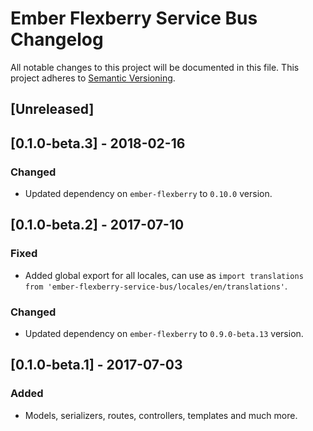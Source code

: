 # Ember Flexberry Service Bus Changelog

All notable changes to this project will be documented in this file.
This project adheres to [Semantic Versioning](http://semver.org/).

## [Unreleased]

## [0.1.0-beta.3] - 2018-02-16

### Changed

* Updated dependency on `ember-flexberry` to `0.10.0` version.

## [0.1.0-beta.2] - 2017-07-10

### Fixed

* Added global export for all locales, can use as `import translations from 'ember-flexberry-service-bus/locales/en/translations'`.

### Changed

* Updated dependency on `ember-flexberry` to `0.9.0-beta.13` version.

## [0.1.0-beta.1] - 2017-07-03

### Added

* Models, serializers, routes, controllers, templates and much more.
